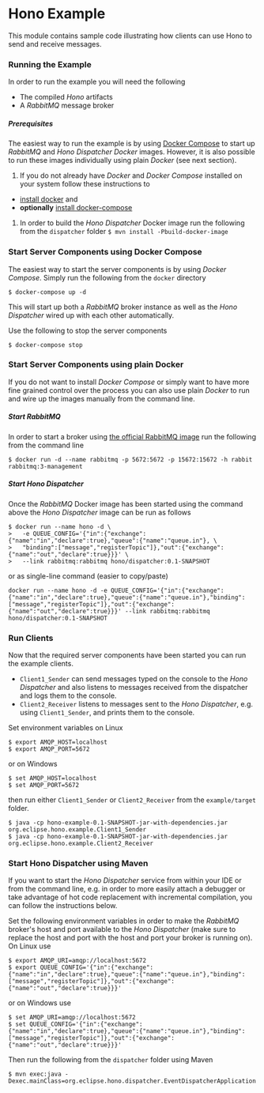 # Hono Example

This module contains sample code illustrating how clients can use Hono to send and receive messages.

### Running the Example

In order to run the example you will need the following

* The compiled *Hono* artifacts
* A *RabbitMQ* message broker

##### Prerequisites

The easiest way to run the example is by using [Docker Compose](https://docs.docker.com/compose) to start up *RabbitMQ* and *Hono Dispatcher* *Docker* images. However, it is also possible to run these images individually using plain *Docker* (see next section).

1. If you do not already have *Docker* and *Docker Compose* installed on your system follow these instructions to
  * [install docker](https://docs.docker.com/engine/installation/) and
  * **optionally** [install docker-compose](https://docs.docker.com/compose/install/)
1. In order to build the *Hono Dispatcher* Docker image run the following from the `dispatcher` folder
   `$ mvn install -Pbuild-docker-image`

### Start Server Components using Docker Compose

The easiest way to start the server components is by using *Docker Compose*. Simply run the following from the `docker` directory

    $ docker-compose up -d

This will start up both a *RabbitMQ* broker instance as well as the *Hono Dispatcher* wired up with each other automatically.

Use the following to stop the server components

    $ docker-compose stop

### Start Server Components using plain Docker

If you do not want to install *Docker Compose* or simply want to have more fine grained control over the process
you can also use plain *Docker* to run and wire up the images manually from the command line.

##### Start RabbitMQ

In order to start a broker using [the official RabbitMQ image](https://hub.docker.com/_/rabbitmq/) run the following from the
command line

    $ docker run -d --name rabbitmq -p 5672:5672 -p 15672:15672 -h rabbit rabbitmq:3-management

##### Start Hono Dispatcher

Once the *RabbitMQ* Docker image has been started using the command above the *Hono Dispatcher* image can be run as follows

    $ docker run --name hono -d \
    >   -e QUEUE_CONFIG='{"in":{"exchange":{"name":"in","declare":true},"queue":{"name":"queue.in"}, \
    >   "binding":["message","registerTopic"]},"out":{"exchange":{"name":"out","declare":true}}}' \
    >   --link rabbitmq:rabbitmq hono/dispatcher:0.1-SNAPSHOT

or as single-line command (easier to copy/paste)

    docker run --name hono -d -e QUEUE_CONFIG='{"in":{"exchange":{"name":"in","declare":true},"queue":{"name":"queue.in"},"binding":["message","registerTopic"]},"out":{"exchange":{"name":"out","declare":true}}}' --link rabbitmq:rabbitmq hono/dispatcher:0.1-SNAPSHOT

### Run Clients

Now that the required server components have been started you can run the example clients.
* `Client1_Sender` can send messages typed on the console to the *Hono Dispatcher* and also listens to messages received from the dispatcher and logs them to the console.
* `Client2_Receiver` listens to messages sent to the *Hono Dispatcher*, e.g. using `Client1_Sender`, and prints them to the console.

Set environment variables on Linux

    $ export AMQP_HOST=localhost
    $ export AMQP_PORT=5672

or on Windows

    $ set AMQP_HOST=localhost
    $ set AMQP_PORT=5672

then run either `Client1_Sender` or `Client2_Receiver` from the `example/target` folder.

    $ java -cp hono-example-0.1-SNAPSHOT-jar-with-dependencies.jar org.eclipse.hono.example.Client1_Sender
    $ java -cp hono-example-0.1-SNAPSHOT-jar-with-dependencies.jar org.eclipse.hono.example.Client2_Receiver

### Start Hono Dispatcher using Maven

If you want to start the *Hono Dispatcher* service from within your IDE or from the command line, e.g. in order to more easily attach a debugger or take advantage of hot code replacement with incremental compilation, you can follow the instructions below.

Set the following environment variables in order to make the *RabbitMQ* broker's host and port available to the *Hono Dispatcher* (make sure to replace the host and port with the host and port your broker is running on). On Linux use

    $ export AMQP_URI=amqp://localhost:5672
    $ export QUEUE_CONFIG='{"in":{"exchange":{"name":"in","declare":true},"queue":{"name":"queue.in"},"binding":["message","registerTopic"]},"out":{"exchange":{"name":"out","declare":true}}}'

or on Windows use

    $ set AMQP_URI=amqp://localhost:5672
    $ set QUEUE_CONFIG='{"in":{"exchange":{"name":"in","declare":true},"queue":{"name":"queue.in"},"binding":["message","registerTopic"]},"out":{"exchange":{"name":"out","declare":true}}}'

Then run the following from the `dispatcher` folder using Maven

    $ mvn exec:java -Dexec.mainClass=org.eclipse.hono.dispatcher.EventDispatcherApplication

